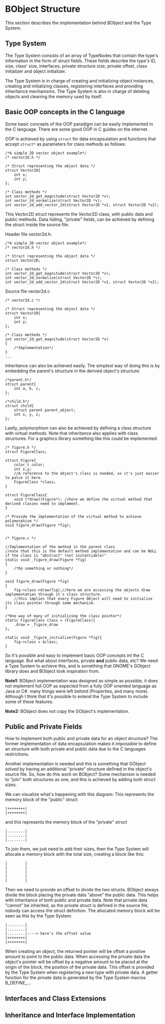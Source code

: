 # BObject Structure
This section describes the implementation behind BObject and the Type System.
## Type System
The Type System consists of an array of TypeNodes that contain the type's information in the form of struct fields. 
These fields describe the type's ID, size, class' size, interfaces, private structure size, private offset, class initializer
and object initializer.   

The Type System is in charge of creating and initializing object instances, creating and initializing classes, registering
interfaces and providing inheritance mechanisms. The Type System is also in charge of deleting objects and cleaning the memory used
by itself.

## Basic OOP concepts in the C language
Some basic concepts of the OOP paradigm can be easily implemented in the C language. There are some good OOP in C guides on the internet.

OOP is achieved by using `struct` for data encapsulation and functions that accept `struct*` as parameters for class methods as follows:
```
/*A simple 2D vector object example*/
/* vector2d.h */

/* Struct representing the object data */
struct Vector2D{
    int x;
    int y;
};

/* Class methods */
int vector_2d_get_magnitude(struct Vector2D *v);
int vector_2d_normalize(struct Vector2D *v);
int vector_2d_add_vector_2d(struct Vector2D *v1, struct Vector2D *v2);
```
This Vector2D struct represents the Vector2D class, with public data and public methods.
Data hiding, "private" fields, can be achieved by defining the struct inside the source file.

Header file vector2d.h:
```
/*A simple 2D vector object example*/
/* vector2d.h */

/* Struct representing the object data */
struct Vector2D;

/* Class methods */
int vector_2d_get_magnitude(struct Vector2D *v);
int vector_2d_normalize(struct Vector2D *v);
int vector_2d_add_vector_2d(struct Vector2D *v1, struct Vector2D *v2);
```

Source file vector2d.c
```
/* vector2d.c */

/* Struct representing the object data */
struct Vector2D{
    int x;
    int y;
};

/* Class methods */
int vector_2d_get_magnitude(struct Vector2D *v)
{
    /*Implementation*/
}
...
```
Inheritance can also be achieved easily. The simplest way of doing this is by embedding the parent's structure in the derived object's structure:
```
/*parent.h*/
struct parent{
    int a, b, c;
};

/*child.h*/
struct child{
    struct parent parent_object;
    int x, y, z;
};
```

Lastly, polymorphism can also be achieved by defining a class structure with virtual methods. Note that inheritance also applies with class structures.
For a graphics library something like this could be implemented:
```
/* figure.h */
struct FigureClass;

struct Figure{
    color_t color;
    int x,y;
    //A reference to the object's class is needed, so it's just easier to palce it here.
    FigureClass *class;
}

struct FigureClass{
    void (*draw)(Figure*); //here we define the virtual method that derived classes need to implement.
}

/* Provide the implementation of the virtual method to achieve polymorphism */
void figure_draw(Figure *fig);


/* figure.c */

//Implementation of the method in the parent class
//note that this is the default method implementation and can be NULL if the class is "abstract" (not instantiable)"
static void _figure_draw(Figure *fig)
{
    /*Do something or nothing*/
}

void figure_draw(Figure *fig)
{
    fig->class->draw(fig);//here we are accessing the objects draw implementation through it's class structure.
    //this implies that every Figure Object will need to initialize its class pointer through some mechanism.
}

/*One way of many of initializing the class pointer*/
static FigureClass class = (FigureClass){
    .draw = _figure_draw
};

static void _figure_initialize(Figure *fig){
    fig->class = &class;
}

``` 

So it's possible and easy to implement basic OOP concepts int the C language. But what about interfaces, private **and** public data, etc?
We need a Type System to achieve this, and is something that GNOME's GObject library does and BObject took inspiration from.

**Note1:** BObject implementation was designed as simple as possible, it does not implement full OOP as expected from a 
fully OOP oriented language as Java or C#. many things were left behind (Properties, and many more). Although I 
think that it's possible to extend the Type System to include some of these features.

**Note2:** BObject does not copy the GObject's implementation.

## Public and Private Fields
How to implement both public and private data for an object structure? The former implementation of data encapsulation makes it
impossible to define an structure with both private and public data due to the C languages restrictions.

Another implementation is needed and this is something that GObject solved by having an additional "private" structure defined in the object's
source file. So, how do this work on BObject? Some mechanism is needed to "join" both structures as one, and this is achieved 
by adding both struct sizes. 

We can visualize what's happening with this diagram:
This represents the memory block of the "public" struct
```
|++++++++|
|++++++++|
```

and this represents the memory block of the "private" struct
```
|........|
|........|
|........|
```

To join them, we just need to add their sizes, then the Type System will allocate a memory block with the total size, creating a block like this:
```
|        |
|        |
|        |
|        |
|        |
```

Then we need to provide an offset to divide the two structs. BObject always divide the block placing the private data "above" the public data.
This helps with inheritance of both public and private data. Note that private data "cannot" be inherited, as the private struct is defined
in the source file, nobody can access the struct definition.
The allocated memory block will be seen as this by the Type System:
```
|........|
|........|
|........|----> here's the offset value
|++++++++|
|++++++++|
```

When creating an object, the returned pointer will be offset a positive amount to point to the public data. When accessing 
the private data the object's pointer will be offset by a negative amount to be placed at the origin of the block, 
the position of the private data.
This offset is provided by the Type System when registering a new type with private data. A getter function for the private data is generated by the Type System macros B_DEFINE_...

## Interfaces and Class Extensions


## Inheritance and Interface Implementation

